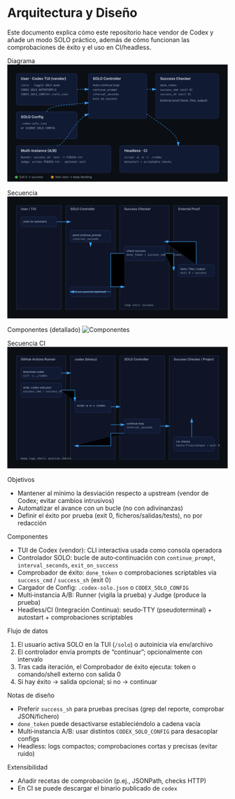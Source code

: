Arquitectura y Diseño
=====================

Este documento explica cómo este repositorio hace vendor de Codex y añade un modo SOLO práctico, además de cómo funcionan las comprobaciones de éxito y el uso en CI/headless.

Diagrama
![Arquitectura](../../assets/architecture.svg)

Secuencia
![Secuencia](../../assets/architecture-seq.svg)

Componentes (detallado)
![Componentes](../../assets/architecture-components.svg)

Secuencia CI
![Secuencia CI](../../assets/architecture-ci-seq.svg)

Objetivos
- Mantener al mínimo la desviación respecto a upstream (vendor de Codex; evitar cambios intrusivos)
- Automatizar el avance con un bucle (no con adivinanzas)
- Definir el éxito por prueba (exit 0, ficheros/salidas/tests), no por redacción

Componentes
- TUI de Codex (vendor): CLI interactiva usada como consola operadora
- Controlador SOLO: bucle de auto‑continuación con `continue_prompt`, `interval_seconds`, `exit_on_success`
- Comprobador de éxito: `done_token` o comprobaciones scriptables vía `success_cmd` / `success_sh` (exit 0)
- Cargador de Config: `.codex-solo.json` o `CODEX_SOLO_CONFIG`
- Multi‑instancia A/B: Runner (vigila la prueba) y Judge (produce la prueba)
- Headless/CI (Integración Continua): seudo‑TTY (pseudoterminal) + autostart + comprobaciones scriptables

Flujo de datos
1) El usuario activa SOLO en la TUI (`/solo`) o autoinicia vía env/archivo
2) El controlador envía prompts de “continuar”; opcionalmente con intervalo
3) Tras cada iteración, el Comprobador de éxito ejecuta: token o comando/shell externo con salida 0
4) Si hay éxito → salida opcional; si no → continuar

Notas de diseño
- Preferir `success_sh` para pruebas precisas (grep del reporte, comprobar JSON/fichero)
- `done_token` puede desactivarse estableciéndolo a cadena vacía
- Multi‑instancia A/B: usar distintos `CODEX_SOLO_CONFIG` para desacoplar configs
- Headless: logs compactos; comprobaciones cortas y precisas (evitar ruido)

Extensibilidad
- Añadir recetas de comprobación (p.ej., JSONPath, checks HTTP)
- En CI se puede descargar el binario publicado de `codex`
